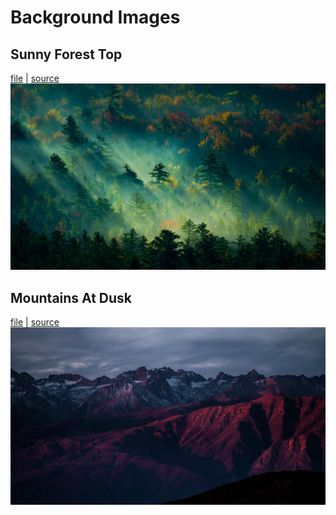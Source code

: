 # Background Images
## Sunny Forest Top
[file](sunny-forest-top.jpg) | [source](https://wallhaven.cc/w/3zgdd3)
![a sunny forest, viewed from above from the front](sunny-forest-top.jpg)

## Mountains At Dusk
[file](mountains-at-dusk.jpg) | [source](https://wallhaven.cc/w/1k2p8v)
![mountains at dusk, with a warm forefront and cold, blue/black background](mountains-at-dusk.jpg)
